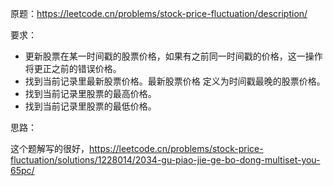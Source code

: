 原题：https://leetcode.cn/problems/stock-price-fluctuation/description/

要求：

  - 更新股票在某一时间戳的股票价格，如果有之前同一时间戳的价格，这一操作将更正之前的错误价格。
  - 找到当前记录里最新股票价格。最新股票价格 定义为时间戳最晚的股票价格。
  - 找到当前记录里股票的最高价格。
  - 找到当前记录里股票的最低价格。

思路：

这个题解写的很好，https://leetcode.cn/problems/stock-price-fluctuation/solutions/1228014/2034-gu-piao-jie-ge-bo-dong-multiset-you-65pc/
